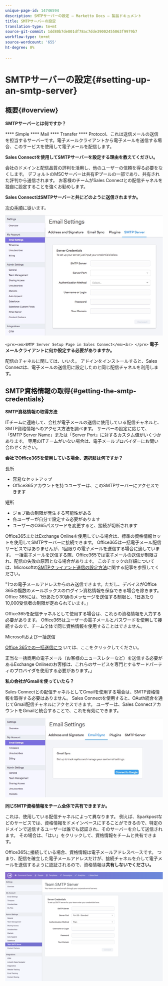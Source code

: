 ```yaml
---
unique-page-id: 14746594
description: SMTPサーバーの設定 — Marketto Docs — 製品ドキュメント
title: SMTPサーバーの設定
translation-type: tm+mt
source-git-commit: 1dd80b7de801df78ac7dde39002455063f9979b7
workflow-type: tm+mt
source-wordcount: '655'
ht-degree: 0%

---
```



# SMTPサーバーの設定{#setting-up-an-smtp-server}

## 概要{#overview}

**SMTPサーバーとは何ですか？**

**** Simple  **** Mail  **** Transfer  **** Protocol、これは送信メールの送信を担当するサーバーです。電子メールクライアントから電子メールを送信する場合、このサービスを使用して電子メールを配信します。

**Sales Connectを使用してSMTPサーバーを設定する理由を教えてください。**

会社のドメインと配信品質の評判を活用し、他のユーザーの信頼を得る必要をなくします。 デフォルトのMSCサーバーは共有IPプールの一部であり、共有された評判から送信されます。 お客様のチームがSales Connectとの配信チャネルを独自に設定することを強くお勧めします。

**Sales ConnectはSMTPサーバーと共にどのように送信されますか。**

[次の手順](http://docs.marketo.com/x/ZgPh)に従います。

![](assets/1.png)

`<pre><em>SMTP Server Setup Page in Sales Connect</em><br> </pre>` **電子メールクライアントに何か設定する必要がありますか。**

配信のチャネルに関しては、いいえ。 アドインをインストールすると、Sales Connectは、電子メールの送信用に設定したのと同じ配信チャネルを利用します。

## SMTP資格情報の取得{#getting-the-smtp-credentials}

**SMTP資格情報の取得方法**

ITチームに連絡して、会社が電子メールの送信に使用している配信チャネルと、SMTP資格情報へのアクセス方法を調べます。 サーバーの設定に応じて、「SMTP Server Name」または「Server Port」に対するカスタム値がいくつかあります。 専用のITチームがいない場合は、電子メールプロバイダーにお問い合わせください。

**会社でOffice365を使用している場合、選択肢は何ですか？**

長所

* 容易なセットアップ
* Office365アカウントを持つユーザーは、このSMTPサーバーにアクセスできます

短所

* ジョブ数の制限が発生する可能性がある
* 各ユーザーが自分で設定する必要があります
* ユーザーのO365パスワードを変更すると、接続が切断されます

Office365またはExchange Onlineを使用している場合は、標準の資格情報セットを使用してSMTPサーバーに接続できます。 Office365は一括電子メール配信サービスではありませんが、1回限りの電子メールを送信する場合に適しています。 一括電子メールを送信する際、Office365では電子メールの送信が制限され、配信の失敗の原因となる場合があります。 このチェックの詳細については、Microsoftの[SMTPクライアント送信の設定方法](http://support.office.com/en-us/article/how-to-set-up-a-multifunction-device-or-application-to-send-email-using-office-365-69f58e99-c550-4274-ad18-c805d654b4c4)に関する記事を参照してください。

&quot;1つの電子メールアドレスからのみ送信できます。ただし、デバイスがOffice 365の複数のメールボックスのログイン資格情報を保存できる場合を除きます。 Office 365には、1分あたり30通のメッセージを送信する制限と、1日あたり10,000受信者の制限が定められています。」

Office365を配信チャネルとして使用する場合は、これらの資格情報を入力する必要があります。 Office365はユーザーの電子メールとパスワードを使用して接続するので、チーム全体で同じ資格情報を使用することはできません。

Microsoftおよび一括送信

[Office 365での一括送信につ](https://technet.microsoft.com/en-us/library/exchange-online-limits.aspx#RecipientLimits) いては、ここをクリックしてください。

正当な一括商用の電子メール（お客様のニュースレターなど）を送信する必要があるExchange Onlineのお客様は、これらのサービスを専門とするサードパーティのプロバイダを使用する必要があります。」

**私の会社がGmailを使っていたら？**

Sales Connectとの配信チャネルとしてGmailを使用する場合は、SMTP資格情報を取得する必要はありません。 Sales Connectを使用すると、OAuth統合を通じてGmail配信チャネルにアクセスできます。 ユーザーは、Sales ConnectアカウントをGmailと統合することで、これを有効にできます。

![](assets/2.png)

**同じSMTP資格情報をチーム全体で共有できますか。**

これは、使用している配信チャネルによって異なります。 例えば、Sparkpostなどのサービスでは、資格情報をドメインベースにすることができるので、特定のドメインで送信するユーザーは誰でも認証され、そのサーバーを介して送信されます。 その場合は、「はい」をクリックして、資格情報をチームと共有できます。

Office365に接続している場合、資格情報は電子メールアドレスベースです。 つまり、配信を確立した電子メールアドレスだけが、接続チャネルを介して電子メールを送信するように認証されるので、資格情報は&#x200B;**共有しないでください。**

![](assets/3.png)
